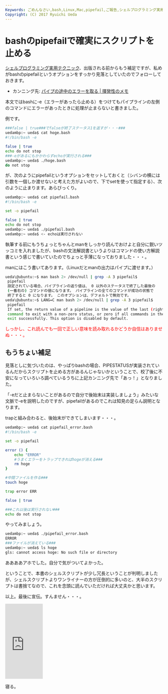 ```yaml
---
Keywords: ごめんなさい,bash,Linux,Mac,pipefail,ご報告,シェルプログラミング実用テクニック,寝る
Copyright: (C) 2017 Ryuichi Ueda
---
```


# bashのpipefailで確実にスクリプトを止める
<a href="http://gihyo.jp/book/2015/978-4-7741-7344-3" title="シェルプログラミング実用テクニックの目次が公開されました（エクシェル芸、斉藤さん、and 鳩）" target="_blank">シェルプログラミング実用テクニック</a>、出版される前からもう補足ですが、私めがbashのpipefailというオプションをすっかり見落としていたのでフォローしておきます。

<ul>
 <li>カンニング先: <a href="http://d.hatena.ne.jp/iww/20130409/pipefail">パイプの途中のエラーを取る | 揮発性のメモ</a></li>
</ul>

本文ではbashに-e（エラーがあったら止める）をつけてもパイプラインの左側のコマンドにエラーがあったときに処理が止まらないと書きました。

例です。

<!--more-->

```bash
###false | true###でfalseが終了ステータス1を返すが・・・###
uedambp:~ ueda$ cat hoge.bash 
#!/bin/bash -e

false | true
echo do not stop
###-eがあるにもかかわらずechoが実行される###
uedambp:~ ueda$ ./hoge.bash 
do not stop
```

が、次のようにpipefailというオプションをセットしておくと（シバンの横には引数を一個しか渡せないと考えた方がよいので、下でsetを使って指定する）、次のように止まります。あらびっくり。

```bash
uedambp:~ ueda$ cat pipefail.bash 
#!/bin/bash -e

set -o pipefail

false | true
echo do not stop
uedambp:~ ueda$ ./pipefail.bash 
uedambp:~ ueda$ <- echoは実行されない
```

執筆する前にもうちょっとちゃんとmanをしっかり読んでおけよと自分に鋭いツッコミを入れましたが、bashの文法解説書というよりはコマンドの使い方解説書という感じで書いていたのでちょっと手薄になっておりました・・・。

manにはこう書いてあります。（Linuxだとmanの出力はパイプに渡せます。）

```bash
ueda\@ubuntu:~$ man bash 2> /dev/null | grep -A 3 pipefail$
 pipefail
 設定されている場合、パイプラインの返り値は、 0 以外のステータスで終了した最後の
 (一番右の) コマンドの値になります。 パイプラインの全てのコマンドが成功の状態で
 終了すると 0 になります。 このオプションは、デフォルトで無効です。
ueda\@ubuntu:~$ LANG=C man bash 2> /dev/null | grep -A 3 pipefail$
 pipefail
 If set, the return value of a pipeline is the value of the last (rightmost)
 command to exit with a non-zero status, or zero if all commands in the pipeline
 exit successfully. This option is disabled by default.
```

<span style="color:red">しっかし、これ読んでも一回で正しい意味を読み取れるかどうか自信はありませぬ・・・。</span>

<h2>もうちょい補足</h2>

見落としに気づいたのは、やっぱりbashの場合、PIPESTATUSが実装されているんだからスクリプトを止める方があるんじゃないかということで、校了後に不安になっていろいろ調べているうちに上記カンニング先で「あっ！」となりました。

「-eだと止まらないことがあるので自分で後始末は実装しましょう」みたいな文脈で-eを説明したのですが、pipefailがあるのでこれは知見の足らん説明となります。

trapと組み合わると、後始末ができてしまいます・・・。

```bash
uedambp:~ ueda$ cat pipefail_error.bash 
#!/bin/bash -e

set -o pipefail

error () {
	echo "ERROR"
	#うまくエラーをトラップできればhogeが消える###
	rm hoge
}

#中間ファイルを作る###
touch hoge

trap error ERR

false | true

###これ以後は実行されない###
echo do not stop
```

やってみましょう。

```bash
uedambp:~ ueda$ ./pipefail_error.bash 
ERROR
###ファイルが消えている###
uedambp:~ ueda$ ls hoge
gls: cannot access hoge: No such file or directory
```

ああああアホでした。自分で気がついてよかった。

ということで、本書のシェルスクリプトが少し冗長ということが判明しましたが、シェルスクリプトよりワンライナーの方が圧倒的に多いのと、大半のスクリプトは書捨てなので、これを念頭に読んでいただければ大丈夫かと思います。


以上。最後に宣伝。すんません・・・。

<iframe src="http://rcm-fe.amazon-adsystem.com/e/cm?lt1=_blank&bc1=000000&IS2=1&bg1=FFFFFF&fc1=000000&lc1=0000FF&t=ryuichiueda-22&o=9&p=8&l=as4&m=amazon&f=ifr&ref=ss_til&asins=4774173444" style="width:120px;height:240px;" scrolling="no" marginwidth="0" marginheight="0" frameborder="0"></iframe>


寝る。

